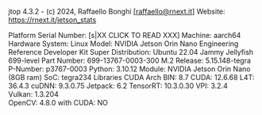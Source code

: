 jtop 4.3.2 - (c) 2024, Raffaello Bonghi [raffaello@rnext.it]
Website: https://rnext.it/jetson_stats

 Platform                                    Serial Number: [s|XX CLICK TO READ XXX]
  Machine: aarch64                           Hardware
  System: Linux                               Model: NVIDIA Jetson Orin Nano Engineering Reference Developer Kit Super
  Distribution: Ubuntu 22.04 Jammy Jellyfish  699-level Part Number: 699-13767-0003-300 M.2
  Release: 5.15.148-tegra                     P-Number: p3767-0003
  Python: 3.10.12                             Module: NVIDIA Jetson Orin Nano (8GB ram)
                                              SoC: tegra234
 Libraries                                    CUDA Arch BIN: 8.7
  CUDA: 12.6.68                               L4T: 36.4.3
  cuDNN: 9.3.0.75                             Jetpack: 6.2
  TensorRT: 10.3.0.30
  VPI: 3.2.4                                
  Vulkan: 1.3.204                           
  OpenCV: 4.8.0 with CUDA: NO                 